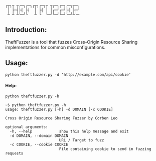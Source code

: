 ```
┌┬┐┬ ┬┌─┐┌─┐┌┬┐┌─┐┬ ┬┌─┐┌─┐┌─┐┬─┐
 │ ├─┤├┤ ├┤  │ ├┤ │ │┌─┘┌─┘├┤ ├┬┘
 ┴ ┴ ┴└─┘└   ┴ └  └─┘└─┘└─┘└─┘┴└─
```
## Introduction:
TheftFuzzer is a tool that fuzzes Cross-Origin Resource Sharing implementations for common misconfigurations.

## Usage:
`python theftfuzzer.py -d 'http://example.com/api/cookie'`

#### Help:
`python theftfuzzer.py -h`


```
~$ python theftfuzzer.py -h                               
usage: theftfuzzer.py [-h] -d DOMAIN [-c COOKIE]

Cross Origin Resource Sharing Fuzzer by Corben Leo

optional arguments:
  -h, --help            show this help message and exit
  -d DOMAIN, --domain DOMAIN
                        URL / Target to fuzz
  -c COOKIE, --cookie COOKIE
                        File containing cookie to send in fuzzing requests
```
